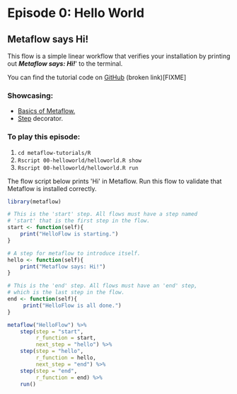 # Episode 0: Hello World

## Metaflow says Hi!

This flow is a simple linear workflow that verifies your installation by printing out _**Metaflow says: Hi!**_' to the terminal.

You can find the tutorial code on [GitHub](https://github.com/Netflix/metaflow/tree/master/metaflow/tutorials/00-helloworld) \(broken link\)\[FIXME\]

### Showcasing:

* [Basics of Metaflow.](https://github.com/Netflix/metaflow-docs/tree/b90f7b9c89a00a9c344df9d41bfd39b23a674bd8/metaflow-r/basics.md)
* [Step](https://github.com/Netflix/metaflow-docs/tree/b90f7b9c89a00a9c344df9d41bfd39b23a674bd8/metaflow-r/basics.md#what-should-be-a-step) decorator.

### To play this episode:

1. `cd metaflow-tutorials/R`
2. `Rscript 00-helloworld/helloworld.R show`
3. `Rscript 00-helloworld/helloworld.R run`

The flow script below prints 'Hi' in Metaflow. Run this flow to validate that Metaflow is installed correctly.

```r
library(metaflow)

# This is the 'start' step. All flows must have a step named 
# 'start' that is the first step in the flow.
start <- function(self){
    print("HelloFlow is starting.")
}

# A step for metaflow to introduce itself.
hello <- function(self){
    print("Metaflow says: Hi!") 
}

# This is the 'end' step. All flows must have an 'end' step, 
# which is the last step in the flow.
end <- function(self){
     print("HelloFlow is all done.")
}

metaflow("HelloFlow") %>%
    step(step = "start", 
         r_function = start, 
         next_step = "hello") %>%
    step(step = "hello", 
         r_function = hello,  
         next_step = "end") %>%
    step(step = "end", 
         r_function = end) %>% 
    run()
```

